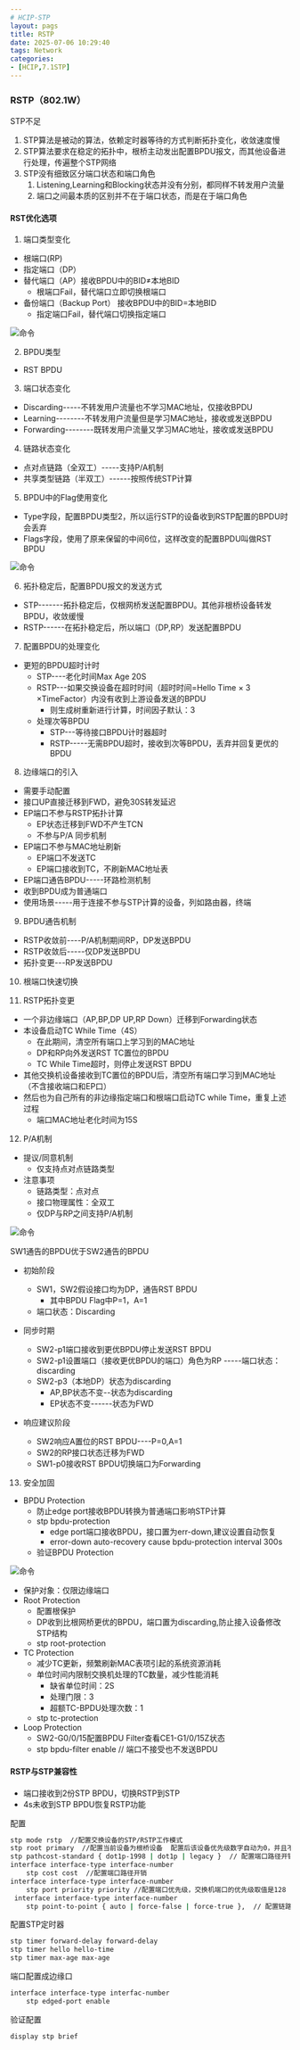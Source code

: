```yaml
---
# HCIP-STP
layout: pags
title: RSTP
date: 2025-07-06 10:29:40
tags: Network
categories: 
- [HCIP,7.1STP]
---
```


### RSTP（802.1W）

STP不足
1. STP算法是被动的算法，依赖定时器等待的方式判断拓扑变化，收敛速度慢
2. STP算法要求在稳定的拓扑中，根桥主动发出配置BPDU报文，而其他设备进行处理，传遍整个STP网络
3. STP没有细致区分端口状态和端口角色
   1. Listening,Learning和Blocking状态并没有分别，都同样不转发用户流量
   2. 端口之间最本质的区别并不在于端口状态，而是在于端口角色  
 <!-- more -->
#### RST优化选项

1. 端口类型变化

- 根端口(RP)
- 指定端口（DP）
- 替代端口（AP）接收BPDU中的BID≠本地BID
  - 根端口Fail，替代端口立即切换根端口
- 备份端口（Backup Port）   接收BPDU中的BID=本地BID 
  - 指定端口Fail，替代端口切换指定端口

![命令](../imgs/STP/RSTP端口类型.png)

2. BPDU类型

- RST BPDU

3. 端口状态变化

- Discarding-----不转发用户流量也不学习MAC地址，仅接收BPDU
- Learning--------不转发用户流量但是学习MAC地址，接收或发送BPDU
- Forwarding--------既转发用户流量又学习MAC地址，接收或发送BPDU

4. 链路状态变化
   
- 点对点链路（全双工）-----支持P/A机制
- 共享类型链路（半双工）------按照传统STP计算

5. BPDU中的Flag使用变化

- Type字段，配置BPDU类型2，所以运行STP的设备收到RSTP配置的BPDU时会丢弃
- Flags字段，使用了原来保留的中间6位，这样改变的配置BPDU叫做RST BPDU

![命令](../imgs/STP/Flag使用变化.png)

6. 拓扑稳定后，配置BPDU报文的发送方式

- STP-------拓扑稳定后，仅根网桥发送配置BPDU。其他非根桥设备转发BPDU，收敛缓慢
- RSTP------在拓扑稳定后，所以端口（DP,RP）发送配置BPDU

7. 配置BPDU的处理变化  

- 更短的BPDU超时计时
  - STP----老化时间Max Age 20S
  - RSTP---如果交换设备在超时时间（超时时间=Hello Time × 3 ×TimeFactor）内没有收到上游设备发送的BPDU
    - 则生成树重新进行计算，时间因子默认：3 
  - 处理次等BPDU
    - STP---等待接口BPDU计时器超时
    - RSTP-----无需BPDU超时，接收到次等BPDU，丢弃并回复更优的BPDU 

8. 边缘端口的引入

- 需要手动配置
- 接口UP直接迁移到FWD，避免30S转发延迟
- EP端口不参与RSTP拓扑计算
  - EP状态迁移到FWD不产生TCN
  - 不参与P/A 同步机制
- EP端口不参与MAC地址刷新
  - EP端口不发送TC
  - EP端口接收到TC，不刷新MAC地址表
- EP端口通告BPDU-----环路检测机制
- 收到BPDU成为普通端口
- 使用场景-----用于连接不参与STP计算的设备，列如路由器，终端

9. BPDU通告机制

- RSTP收敛前----P/A机制期间RP，DP发送BPDU
- RSTP收敛后-----仅DP发送BPDU
- 拓扑变更---RP发送BPDU

10. 根端口快速切换

11. RSTP拓扑变更

- 一个非边缘端口（AP,BP,DP UP,RP Down）迁移到Forwarding状态
- 本设备启动TC While Time（4S）
  - 在此期间，清空所有端口上学习到的MAC地址
  - DP和RP向外发送RST TC置位的BPDU
  - TC While Time超时，则停止发送RST BPDU
- 其他交换机设备接收到TC置位的BPDU后，清空所有端口学习到MAC地址（不含接收端口和EP口）
- 然后也为自己所有的非边缘指定端口和根端口启动TC while Time，重复上述过程
  - 端口MAC地址老化时间为15S

12. P/A机制 

- 提议/同意机制
  - 仅支持点对点链路类型
- 注意事项
  - 链路类型：点对点
  - 接口物理属性：全双工
  - 仅DP与RP之间支持P/A机制

![命令](../imgs/STP/PA机制.png)

SW1通告的BPDU优于SW2通告的BPDU

- 初始阶段
  - SW1，SW2假设接口均为DP，通告RST BPDU
    - 其中BPDU Flag中P=1，A=1
  - 端口状态：Discarding

- 同步时期
  - SW2-p1端口接收到更优BPDU停止发送RST BPDU
  - SW2-p1设置端口（接收更优BPDU的端口）角色为RP  -----端口状态：discarding
  - SW2-p3（本地DP）状态为discarding
    - AP,BP状态不变--状态为discarding
    - EP状态不变------状态为FWD

- 响应建议阶段
  - SW2响应A置位的RST BPDU----P=0,A=1
  - SW2的RP接口状态迁移为FWD
  - SW1-p0接收RST BPDU切换端口为Forwarding

13. 安全加固

- BPDU Protection
  - 防止edge port接收BPDU转换为普通端口影响STP计算
  - stp bpdu-protection
    - edge port端口接收BPDU，接口置为err-down,建议设置自动恢复
    - error-down auto-recovery cause bpdu-protection interval 300s
  - 验证BPDU Protection

![命令](../imgs/STP/安全加固.png)

- 保护对象：仅限边缘端口
- Root Protection 
  -  配置根保护
    - DP收到比根网桥更优的BPDU，端口置为discarding,防止接入设备修改STP结构
    - stp root-protection
- TC Protection
  - 减少TC更新，频繁刷新MAC表项引起的系统资源消耗
  - 单位时间内限制交换机处理的TC数量，减少性能消耗
    - 缺省单位时间：2S
    - 处理门限：3
    - 超额TC-BPDU处理次数：1
  - stp tc-protection
- Loop Protection
  - SW2-G0/0/15配置BPDU Filter查看CE1-G1/0/15Z状态
  - stp bpdu-filter enable  //  端口不接受也不发送BPDU

#### RSTP与STP兼容性

- 端口接收到2份STP BPDU，切换RSTP到STP
- 4s未收到STP BPDU恢复RSTP功能

配置

```bash
stp mode rstp  //配置交换设备的STP/RSTP工作模式
stp root primary  //配置当前设备为根桥设备  配置后该设备优先级数字自动为0，并且不能更改设备优先级
stp pathcost-standard { dot1p-1998 | dot1p | legacy }  // 配置端口路径开销计算方法  缺省IEEE 802.1t（dot1t）标准方法
interface interface-type interface-number
    stp cost cost  //配置端口路径开销
interface interface-type interface-number
    stp port priority priority //配置端口优先级，交换机端口的优先级取值是128
 interface interface-type interface-number
    stp point-to-point { auto | force-false | force-true },  // 配置链路类型。点对点链路可帮助实现快速收敛
```

配置STP定时器

```bash
stp timer forward-delay forward-delay
stp timer hello hello-time
stp timer max-age max-age
```

端口配置成边缘口

```bash
interface interface-type interfac-number
    stp edged-port enable
```

验证配置

```bash
display stp brief 
```





